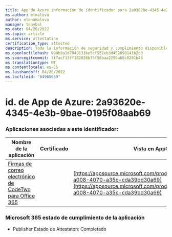 ```yaml
---
title: App de Azure información de identificador para 2a93620e-4345-4e3b-9bae-0195f08aab69
ms.author: elmalova
author: elenamalova
manager: tonybal
ms.date: 04/20/2022
ms.topic: article
ms.service: attestation
certification_type: attested
description: Toda la información de seguridad y cumplimiento disponible para 2a93620e-4345-4e3b-9bae-0195f08aab69.
ms.openlocfilehash: 090b9a1d7049131be5cf552eb3d452690141b2d3
ms.sourcegitcommit: 3f7acf13ff182026b75f58baa2290a68c8281b46
ms.translationtype: MT
ms.contentlocale: es-ES
ms.lasthandoff: 04/20/2022
ms.locfileid: "64965659"
---
```

# <a name="azure-app-id-2a93620e-4345-4e3b-9bae-0195f08aab69"></a>id. de App de Azure: 2a93620e-4345-4e3b-9bae-0195f08aab69


### <a name="apps-associated-with-this-id"></a>Aplicaciones asociadas a este identificador:
| **Nombre de la aplicación** | **Certificado** | **Vista en AppSource** |
|--------------|---------------|-----------------------|
| [Firmas de correo electrónico de CodeTwo para Office 365](../forward/codetwo.3d2daeb9-a008-4070-a35c-cda39bd30a69.md) |  | [https://appsource.microsoft.com/product/office/codetwo.3d2daeb9-a008-4070-a35c-cda39bd30a69](https://appsource.microsoft.com/product/office/codetwo.3d2daeb9-a008-4070-a35c-cda39bd30a69) |

### <a name="microsoft-365-app-compliance-status"></a>Microsoft 365 estado de cumplimiento de la aplicación
- Publisher Estado de Attestaton: Completado

